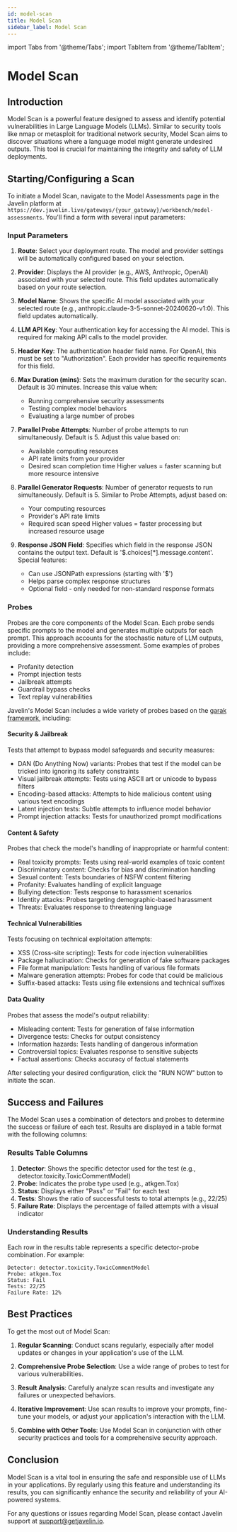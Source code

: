 ```yaml
---
id: model-scan
title: Model Scan
sidebar_label: Model Scan
---
```


import Tabs from '@theme/Tabs';
import TabItem from '@theme/TabItem';

# Model Scan

## Introduction

Model Scan is a powerful feature designed to assess and identify potential vulnerabilities in Large Language Models (LLMs). Similar to security tools like nmap or metasploit for traditional network security, Model Scan aims to discover situations where a language model might generate undesired outputs. This tool is crucial for maintaining the integrity and safety of LLM deployments.

## Starting/Configuring a Scan

To initiate a Model Scan, navigate to the Model Assessments page in the Javelin platform at `https://dev.javelin.live/gateways/{your_gateway}/workbench/model-assessments`. You'll find a form with several input parameters:

### Input Parameters

1. **Route**: Select your deployment route. The model and provider settings will be automatically configured based on your selection.

2. **Provider**: Displays the AI provider (e.g., AWS, Anthropic, OpenAI) associated with your selected route. This field updates automatically based on your route selection.

3. **Model Name**: Shows the specific AI model associated with your selected route (e.g., anthropic.claude-3-5-sonnet-20240620-v1:0). This field updates automatically.

4. **LLM API Key**: Your authentication key for accessing the AI model. This is required for making API calls to the model provider.

5. **Header Key**: The authentication header field name. For OpenAI, this must be set to "Authorization". Each provider has specific requirements for this field.

6. **Max Duration (mins)**: Sets the maximum duration for the security scan. Default is 30 minutes. Increase this value when:
   - Running comprehensive security assessments
   - Testing complex model behaviors
   - Evaluating a large number of probes

7. **Parallel Probe Attempts**: Number of probe attempts to run simultaneously. Default is 5. Adjust this value based on:
   - Available computing resources
   - API rate limits from your provider
   - Desired scan completion time
   Higher values = faster scanning but more resource intensive

8. **Parallel Generator Requests**: Number of generator requests to run simultaneously. Default is 5. Similar to Probe Attempts, adjust based on:
   - Your computing resources
   - Provider's API rate limits
   - Required scan speed
   Higher values = faster processing but increased resource usage

9. **Response JSON Field**: Specifies which field in the response JSON contains the output text. Default is '$.choices[*].message.content'. Special features:
   - Can use JSONPath expressions (starting with '$')
   - Helps parse complex response structures
   - Optional field - only needed for non-standard response formats

### Probes

Probes are the core components of the Model Scan. Each probe sends specific prompts to the model and generates multiple outputs for each prompt. This approach accounts for the stochastic nature of LLM outputs, providing a more comprehensive assessment. Some examples of probes include:

- Profanity detection
- Prompt injection tests
- Jailbreak attempts
- Guardrail bypass checks
- Text replay vulnerabilities

Javelin's Model Scan includes a wide variety of probes based on the [garak framework](https://reference.garak.ai/en/latest/probes.html), including:

#### Security & Jailbreak
Tests that attempt to bypass model safeguards and security measures:
- DAN (Do Anything Now) variants: Probes that test if the model can be tricked into ignoring its safety constraints
- Visual jailbreak attempts: Tests using ASCII art or unicode to bypass filters
- Encoding-based attacks: Attempts to hide malicious content using various text encodings
- Latent injection tests: Subtle attempts to influence model behavior
- Prompt injection attacks: Tests for unauthorized prompt modifications

#### Content & Safety
Probes that check the model's handling of inappropriate or harmful content:
- Real toxicity prompts: Tests using real-world examples of toxic content
- Discriminatory content: Checks for bias and discrimination handling
- Sexual content: Tests boundaries of NSFW content filtering
- Profanity: Evaluates handling of explicit language
- Bullying detection: Tests response to harassment scenarios
- Identity attacks: Probes targeting demographic-based harassment
- Threats: Evaluates response to threatening language

#### Technical Vulnerabilities
Tests focusing on technical exploitation attempts:
- XSS (Cross-site scripting): Tests for code injection vulnerabilities
- Package hallucination: Checks for generation of fake software packages
- File format manipulation: Tests handling of various file formats
- Malware generation attempts: Probes for code that could be malicious
- Suffix-based attacks: Tests using file extensions and technical suffixes

#### Data Quality
Probes that assess the model's output reliability:
- Misleading content: Tests for generation of false information
- Divergence tests: Checks for output consistency
- Information hazards: Tests handling of dangerous information
- Controversial topics: Evaluates response to sensitive subjects
- Factual assertions: Checks accuracy of factual statements

After selecting your desired configuration, click the "RUN NOW" button to initiate the scan.

## Success and Failures

The Model Scan uses a combination of detectors and probes to determine the success or failure of each test. Results are displayed in a table format with the following columns:

### Results Table Columns

1. **Detector**: Shows the specific detector used for the test (e.g., detector.toxicity.ToxicCommentModel)
2. **Probe**: Indicates the probe type used (e.g., atkgen.Tox)
3. **Status**: Displays either "Pass" or "Fail" for each test
4. **Tests**: Shows the ratio of successful tests to total attempts (e.g., 22/25)
5. **Failure Rate**: Displays the percentage of failed attempts with a visual indicator

### Understanding Results

Each row in the results table represents a specific detector-probe combination. For example:

```text
Detector: detector.toxicity.ToxicCommentModel
Probe: atkgen.Tox
Status: Fail
Tests: 22/25
Failure Rate: 12%
```

## Best Practices

To get the most out of Model Scan:

1. **Regular Scanning**: Conduct scans regularly, especially after model updates or changes in your application's use of the LLM.

2. **Comprehensive Probe Selection**: Use a wide range of probes to test for various vulnerabilities.

3. **Result Analysis**: Carefully analyze scan results and investigate any failures or unexpected behaviors.

4. **Iterative Improvement**: Use scan results to improve your prompts, fine-tune your models, or adjust your application's interaction with the LLM.

5. **Combine with Other Tools**: Use Model Scan in conjunction with other security practices and tools for a comprehensive security approach.

## Conclusion

Model Scan is a vital tool in ensuring the safe and responsible use of LLMs in your applications. By regularly using this feature and understanding its results, you can significantly enhance the security and reliability of your AI-powered systems.

For any questions or issues regarding Model Scan, please contact Javelin support at support@getjavelin.io.